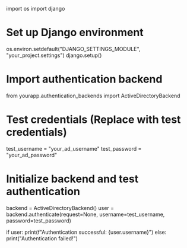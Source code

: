 import os
import django

# Set up Django environment
os.environ.setdefault("DJANGO_SETTINGS_MODULE", "your_project.settings")
django.setup()

# Import authentication backend
from yourapp.authentication_backends import ActiveDirectoryBackend

# Test credentials (Replace with test credentials)
test_username = "your_ad_username"
test_password = "your_ad_password"

# Initialize backend and test authentication
backend = ActiveDirectoryBackend()
user = backend.authenticate(request=None, username=test_username, password=test_password)

if user:
    print(f"Authentication successful: {user.username}")
else:
    print("Authentication failed!")